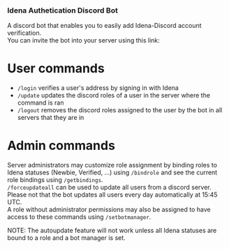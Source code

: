 ### Idena Authetication Discord Bot     

A discord bot that enables you to easily add Idena-Discord account verification.        
You can invite the bot into your server using this link: <placeholder>      

# User commands
 - `/login` verifies a user's address by signing in with Idena      
 - `/update` updates the discord roles of a user in the server where the command is ran     
 - `/logout` removes the discord roles assigned to the user by the bot in all servers that they are in      

# Admin commands
Server administrators may customize role assignment by binding roles to Idena statuses (Newbie, Verified, ...) using `/bindrole` and see the current role bindings using `/getbindings`.        
`/forceupdateall` can be used to update all users from a discord server. Please not that the bot updates all users every day automatically at 15:45 UTC.        
A role without administrator permissions may also be assigned to have access to these commands using `/setbotmanager`.      

NOTE: The autoupdate feature will not work unless all Idena statuses are bound to a role and a bot manager is set.